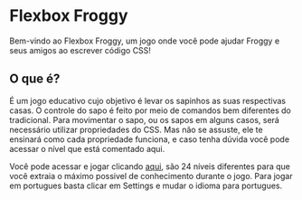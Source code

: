 # Flexbox Froggy #

Bem-vindo ao Flexbox Froggy, um jogo onde você pode ajudar Froggy e seus amigos ao escrever código CSS! 

## O que é? ##

É um jogo educativo cujo objetivo é levar os sapinhos as suas respectivas casas. O controle do sapo é feito por meio de comandos bem diferentes do tradicional. Para movimentar o sapo, ou os sapos em alguns casos, será necessário utilizar propriedades do CSS. Mas não se assuste, ele te ensinará como cada propriedade funciona, e caso tenha dúvida você pode acessar o nível que está comentado aqui.

Você pode acessar e jogar clicando [aqui](https://flexboxfroggy.com/), são 24 níveis diferentes para que você extraia o máximo possivel de conhecimento durante o jogo. Para jogar em portugues basta clicar em Settings e mudar o idioma para portugues.
